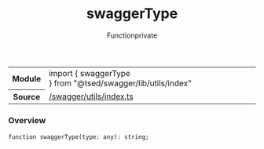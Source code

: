 
<header class="symbol-info-header"><h1 id="swaggertype">swaggerType</h1><label class="symbol-info-type-label function">Function</label><label class="api-type-label private" title="private">private</label></header>
<!-- summary -->
<section class="symbol-info"><table class="is-full-width"><tbody><tr><th>Module</th><td><div class="lang-typescript"><span class="token keyword">import</span> { swaggerType }&nbsp;<span class="token keyword">from</span>&nbsp;<span class="token string">"@tsed/swagger/lib/utils/index"</span></div></td></tr><tr><th>Source</th><td><a href="https://github.com/Romakita/ts-express-decorators/blob/v4.10.1/src//swagger/utils/index.ts#L0-L0">/swagger/utils/index.ts</a></td></tr></tbody></table></section>
<!-- overview -->


### Overview


<pre><code class="typescript-lang ">function <span class="token function">swaggerType</span><span class="token punctuation">(</span>type<span class="token punctuation">:</span> <span class="token keyword">any</span><span class="token punctuation">)</span><span class="token punctuation">:</span> <span class="token keyword">string</span><span class="token punctuation">;</span></code></pre>


<!-- Parameters -->

<!-- Description -->

<!-- Members -->

